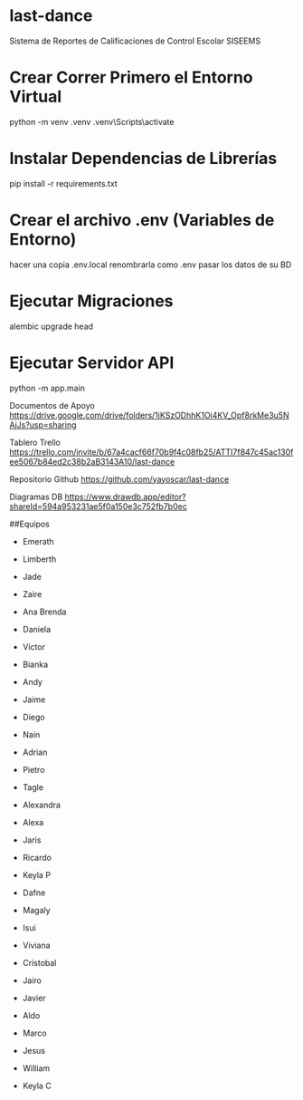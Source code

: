 # last-dance
Sistema de Reportes de Calificaciones de Control Escolar SISEEMS

# Crear Correr Primero el Entorno Virtual
python -m venv .venv
.venv\Scripts\activate


# Instalar Dependencias de Librerías
pip install -r requirements.txt

# Crear el archivo .env (Variables de Entorno)
hacer una copia .env.local
renombrarla como .env
pasar los datos de su BD

# Ejecutar Migraciones
alembic upgrade head

# Ejecutar Servidor API
python -m app.main



Documentos de Apoyo
https://drive.google.com/drive/folders/1jKSzODhhK1Oi4KV_Opf8rkMe3u5NAjJs?usp=sharing

Tablero Trello
https://trello.com/invite/b/67a4cacf66f70b9f4c08fb25/ATTI7f847c45ac130fee5067b84ed2c38b2aB3143A10/last-dance

Repositorio Github
https://github.com/yayoscar/last-dance

Diagramas DB
https://www.drawdb.app/editor?shareId=594a953231ae5f0a150e3c752fb7b0ec


##Equipos
 - Emerath
 - Limberth
 - Jade
 - Zaire
 - Ana Brenda
 - Daniela
 - Victor
 - Bianka
 
 - Andy
 - Jaime
 - Diego
 - Nain
 - Adrian
 - Pietro
 - Tagle
 - Alexandra
 
 - Alexa
 - Jaris
 - Ricardo
 - Keyla P
 - Dafne
 - Magaly
 - Isui
 - Viviana
 
 - Cristobal
 - Jairo
 - Javier
 - Aldo
 - Marco
 - Jesus
 - William
- Keyla C 
